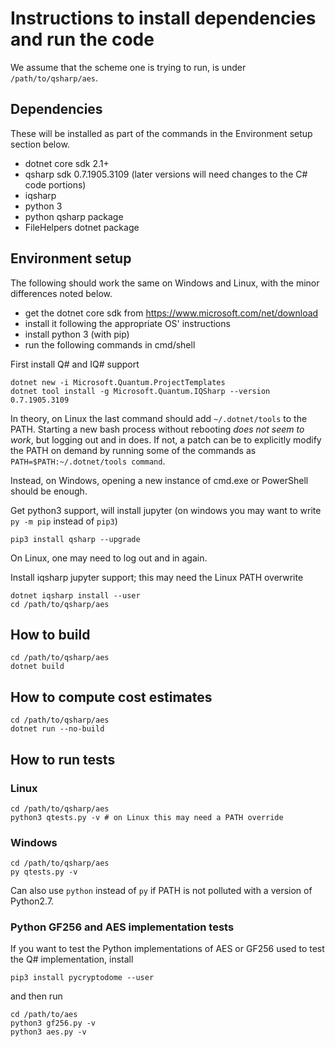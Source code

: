 # Instructions to install dependencies and run the code

We assume that the scheme one is trying to run, is under `/path/to/qsharp/aes`.

## Dependencies

These will be installed as part of the commands in the Environment setup section below.
- dotnet core sdk 2.1+
- qsharp sdk 0.7.1905.3109 (later versions will need changes to the C# code portions)
- iqsharp
- python 3
- python qsharp package
- FileHelpers dotnet package

## Environment setup

The following should work the same on Windows and Linux, with the minor differences noted below.

- get the dotnet core sdk from https://www.microsoft.com/net/download
- install it following the appropriate OS' instructions
- install python 3 (with pip)
- run the following commands in cmd/shell

First install Q# and IQ# support

```
dotnet new -i Microsoft.Quantum.ProjectTemplates
dotnet tool install -g Microsoft.Quantum.IQSharp --version 0.7.1905.3109
```

In theory, on Linux the last command should add `~/.dotnet/tools` to the PATH. Starting a new bash process without rebooting *does not seem to work*, but logging out and in does.
If not, a patch can be to explicitly modify the PATH on demand by running some of the commands as `PATH=$PATH:~/.dotnet/tools command`.

Instead, on Windows, opening a new instance of cmd.exe or PowerShell should be enough.

Get python3 support, will install jupyter (on windows you may want to write `py -m pip` instead of `pip3`)
```
pip3 install qsharp --upgrade
```
On Linux, one may need to log out and in again.

Install iqsharp jupyter support; this may need the Linux PATH overwrite
```
dotnet iqsharp install --user
cd /path/to/qsharp/aes
```

## How to build
```
cd /path/to/qsharp/aes
dotnet build
```

## How to compute cost estimates
```
cd /path/to/qsharp/aes
dotnet run --no-build
```

## How to run tests

### Linux
```
cd /path/to/qsharp/aes
python3 qtests.py -v # on Linux this may need a PATH override
```

### Windows
```
cd /path/to/qsharp/aes
py qtests.py -v
```
Can also use `python` instead of `py` if PATH is not polluted with a version of Python2.7.

### Python GF256 and AES implementation tests

If you want to test the Python implementations of AES or GF256 used to test the Q# implementation, install
```
pip3 install pycryptodome --user
```
and then run
```
cd /path/to/aes
python3 gf256.py -v
python3 aes.py -v
```
